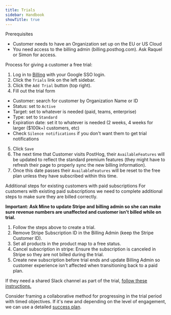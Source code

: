 ```yaml
---
title: Trials
sidebar: Handbook
showTitle: true
---
```



Prerequisites
- Customer needs to have an Organization set up on the EU or US Cloud
- You need access to the billing admin (billing.posthog.com).  Ask Raquel or Simon for access.

Process for giving a customer a free trial:
1. Log in to [Billing](https://billing.posthog.com/admin/) with your Google SSO login.
2. Click the `Trials` link on the left sidebar.
3. Click the `Add Trial` button (top right).
4. Fill out the trial form
  - Customer: search for customer by Organization Name or ID
  - Status: set to `Active`
  - Target: set to whatever is needed (paid, teams, enterprise)
  - Type: set to `Standard`
  - Expiration date: set it to whatever is needed (2 weeks, 4 weeks for larger ($100k+) customers, etc)
  - Check `Silence notifications` if you don't want them to get trial notifications
5. Click `Save`
6. The next time that Customer visits PostHog, their `AvailableFeatures` will be updated to reflect the standard premium features (they might have to refresh their page to properly sync the new billing information).
7. Once this date passes their `AvailableFeatures` will be reset to the free plan unless they have subscribed within this time.

Additional steps for existing customers with paid subscriptions
For customers with existing paid subscriptions we need to complete additional steps to make sure they are billed correctly. 

**Important: Ask Mine to update Stripe and billing admin so she can make sure revenue numbers are unaffected and customer isn't billed while on trial.**

1. Follow the steps above to create a trial.
2. Remove Stripe Subscription ID in the Billing Admin (keep the Stripe Customer ID).
3. Set all products in the product map to a free status.
4. Cancel subscription in stripe: Ensure the subscription is canceled in Stripe so they are not billed during the trial.
5. Create new subscription before trial ends and update Billing Admin so customer experience isn't affected when transitioning back to a paid plan.
   
If they need a shared Slack channel as part of the trial, [follow these instructions.](/handbook/growth/sales/slack-channels)

Consider framing a collaborative method for progressing in the trial period with timed objectives. If it's new and depending on the level of engagement, we can use a detailed [success plan](/handbook/cs-and-onboarding/onboarding-success-plan).
